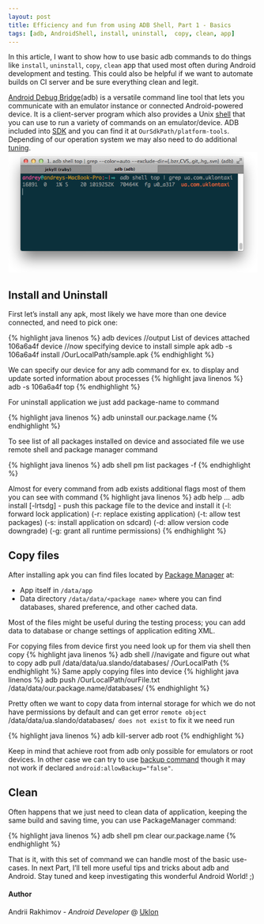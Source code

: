 ```yaml
---
layout: post
title: Efficiency and fun from using ADB Shell, Part 1 - Basics
tags: [adb, AndroidShell, install, uninstall,  copy, clean, app]
---
```

 In this article, I want to show how to use basic adb commands to do things like `install`, `uninstall`, `copy`, `clean` app that used most often during Android development and testing. This could also be helpful if we want to automate builds on CI server and be sure everything clean and legit.

 [Android Debug Bridge](https://developer.android.com/tools/help/adb.html)(adb) is a versatile command line tool that lets you communicate with an emulator instance or connected Android-powered device. It is a client-server program which also provides a Unix [shell](https://developer.android.com/tools/help/shell.html) that you can use to run a variety of commands on an emulator/device. ADB included into [SDK](https://developer.android.com/sdk/index.html) and you can find it at `OurSdkPath/platform-tools`. Depending of our operation system we may also need to do additional [tuning](https://developer.android.com/tools/device.html#setting-up).
![ADB Shell](/images/1/adb_shell.png "ADB Shell")
## Install and Uninstall 

 First let’s install any apk, most likely we have more than one device connected, and need to pick one:

{% highlight java linenos %}
adb devices
//output
List of devices attached
106a6a4f    device
//now specifying device to install simple apk
adb -s 106a6a4f install /OurLocalPath/sample.apk
{% endhighlight %}

 We can specify our device for any adb command for ex. to display and update sorted information about processes
{% highlight java linenos %}
adb -s 106a6a4f top
{% endhighlight %}

 For uninstall application we just add package-name to command 

{% highlight java linenos %}
adb uninstall our.package.name
{% endhighlight %}

 To see list of all packages installed on device and associated file we use remote shell and package manager command

{% highlight java linenos %}
adb shell pm list packages -f
{% endhighlight %}

 Almost for every command from adb exists additional flags most of them you can see with command
{% highlight java linenos %}
adb help
…
adb install [-lrtsdg] <file>
                               - push this package file to the device and install it
                                 (-l: forward lock application)
                                 (-r: replace existing application)
                                 (-t: allow test packages)
                                 (-s: install application on sdcard)
                                 (-d: allow version code downgrade)
                                 (-g: grant all runtime permissions)
{% endhighlight %}

## Copy files

 After installing apk you can find files located by [Package Manager](https://dzone.com/articles/depth-android-package-manager) at:

- App itself in `/data/app`
- Data directory `/data/data/<package name>` where you can find databases, shared preference, and other cached data. 

Most of the files might be useful during the testing process; you can add data to database or change settings of application editing XML.

For copying files from device first you need look up for them via shell then copy
{% highlight java linenos %}
adb shell 
//navigate and figure out what to copy
adb pull /data/data/ua.slando/databases/ /OurLocalPath
{% endhighlight %}
Same apply copying files into device
{% highlight java linenos %}
adb push /OurLocalPath/ourFile.txt /data/data/our.package.name/databases/ 
{% endhighlight %}

Pretty often we want to copy data from internal storage for which we do not have permissions by default and can get error `remote object  `/data/data/ua.slando/databases/` does not exist` to fix it we need run

{% highlight java linenos %}
adb kill-server
adb root
{% endhighlight %}

Keep in mind that achieve root from adb only possible for emulators or root devices. In other case we can try to use [backup command](http://blog.shvetsov.com/2013/02/access-android-app-data-without-root.html) though it may not work if declared `android:allowBackup="false"`.

## Clean

Often happens that we just need to clean data of application, keeping the same build and saving time, you can use PackageManager command:

{% highlight java linenos %}
adb shell pm clear our.package.name
{% endhighlight %}


That is it, with this set of command we can handle most of the basic use-cases. In next Part, I’ll tell more useful tips and tricks about adb and Android. Stay tuned and keep investigating this wonderful Android World! ;)

#### Author
Andrii Rakhimov - *Android Developer* @ [Uklon](http://uklon.com.ua/)